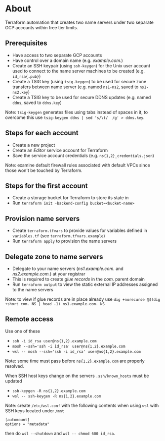 # About

Terraform automation that creates two name servers under two separate GCP accounts within free tier limits.

## Prerequisites

- Have access to two separate GCP accounts
- Have control over a domain name (e.g. _example.com._)
- Create an SSH keypair (using `ssh-keygen`) for the Unix user account used to connect to the name server machines to be created (e.g. `id_rsa{.pub}`)
- Create a TSIG key (using `tsig-keygen`) to be used for secure zone transfers between name server (e.g. named `ns1-ns2`, saved to `ns1-ns2.key`)
- Create a TSIG key to be used for secure DDNS updates (e.g. named `ddns`, saved to `ddns.key`)

Note: `tsig-keygen` generates files using tabs instead of spaces in it, to overcome this use `tsig-keygen ddns | sed 's/\t/  /g' > ddns.key`.

## Steps for each account

- Create a new project
- Create an _Editor_ service account for Terraform
- Save the service account credentials (e.g. `ns{1,2}_credentials.json`)

Note: examine default firewall rules associated with default VPCs since those won't be touched by Terraform.

## Steps for the first account

- Create a storage bucket for Terraform to store its state in
- Run `terraform init -backend-config bucket=<bucket-name>`

## Provision name servers

- Create `terraform.tfvars` to provide values for variables defined in `variables.tf` (see `terraform.tfvars.example`)
- Run `terraform apply` to provision the name servers

## Delegate zone to name servers

- Delegate to your name servers (_ns1.example.com._ and _ns2.example.com._) at your registrar
- This is required to create _glue records_ in the _com._ parent domain
- Run `terraform output` to view the static external IP addresses assigned to the name servers

Note: to view if glue records are in place already use `dig +norecurse @$(dig +short com. NS | head -1) ns1.example.com. NS`

## Remote access

Use one of these

- `ssh -i id_rsa user@ns{1,2}.example.com`
- `mosh --ssh='ssh -i id_rsa' user@ns{1,2}.example.com`
- `wsl -- mosh --ssh='ssh -i id_rsa' user@ns{1,2}.example.com`

Note: some time must pass before `ns{1,2}.example.com` are properly resolved.

When SSH host keys change on the servers `.ssh/known_hosts` must be updated

- `ssh-keygen -R ns{1,2}.example.com`
- `wsl -- ssh-keygen -R ns{1,2}.example.com`

Note: create `/etc/wsl.conf` with the following contents when using `wsl` with SSH keys located under `/mnt`

```text
[automount]
options = "metadata"
```

then do `wsl --shutdown` and `wsl -- chmod 600 id_rsa`.
